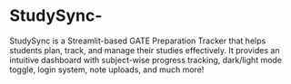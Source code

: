 # StudySync-
StudySync is a Streamlit-based GATE Preparation Tracker that helps students plan, track, and manage their studies effectively. It provides an intuitive dashboard with subject-wise progress tracking, dark/light mode toggle, login system, note uploads, and much more!

